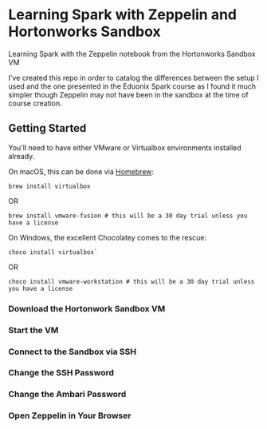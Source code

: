 # Learning Spark with Zeppelin and Hortonworks Sandbox
Learning Spark with the Zeppelin notebook from the Hortonworks Sandbox VM

I've created this repo in order to catalog the differences between the setup I used and the one presented in the Eduonix Spark course as I found it much simpler though Zeppelin may not have been in the sandbox at the time of course creation. 

## Getting Started 

You'll need to have either VMware or Virtualbox environments installed already. 

On macOS, this can be done via [Homebrew](http://brew.sh/):

```
brew install virtualbox
```

OR

```
brew install vmware-fusion # this will be a 30 day trial unless you have a license
```

On Windows, the excellent Chocolatey comes to the rescue:

```
choco install virtualbox`
```

OR

```
choco install vmware-workstation # this will be a 30 day trial unless you have a license
```

### Download the Hortonwork Sandbox VM

### Start the VM

### Connect to the Sandbox via SSH

### Change the SSH Password

### Change the Ambari Password

### Open Zeppelin in Your Browser
